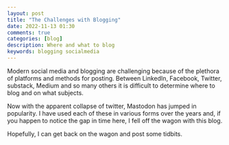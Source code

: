 ```yaml
---
layout: post
title: "The Challenges with Blogging"
date: 2022-11-13 01:30
comments: true
categories: [blog]
description: Where and what to blog
keywords: blogging socialmedia
---
```

Modern social media and blogging are challenging because of the plethora of platforms and methods for posting.
Between LinkedIn, Facebook, Twitter, substack, Medium and so many others it is difficult to determine where to blog and on what subjects.

Now with the apparent collapse of twitter, Mastodon has jumped in popularity.
I have used each of these in various forms over the years and, if you happen to notice the gap in time here, I fell off the wagon with this blog.

Hopefully, I can get back on the wagon and post some tidbits.







